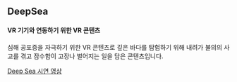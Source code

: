 ## DeepSea
#### VR 기기와 연동하기 위한 VR 콘텐츠

심해 공포증을 자극하기 위한 VR 콘텐츠로 깊은 바다를 탐험하기 위해 내려가 불의의 사고를 겪고 잠수함이 고장나 벌어지는 일을 담은 콘텐츠입니다.

[Deep Sea 시연 영상](https://youtu.be/zNsVhDjtqes)
